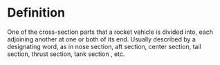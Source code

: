 # Definition

One of the cross-section parts that a rocket vehicle is divided into,
each adjoining another at one or both of its end. Usually described by a
designating word, as in nose section, aft section, center section, tail
section, thrust section, tank section , etc.
